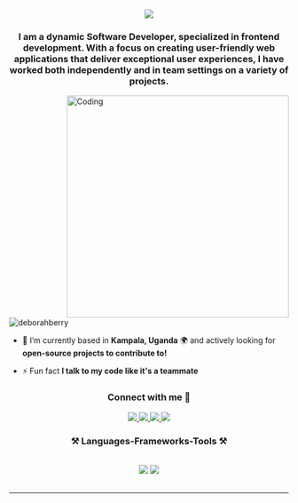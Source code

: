<h1 align="center">
    <img src="https://readme-typing-svg.herokuapp.com/?font=Righteous&size=35&center=true&vCenter=true&width=500&height=70&duration=4000&lines=Hello!+👋;+I'm+Deborah+Berry...;+Nice+to+meet+you😊!" />
</h1>
<h3 align="center">I am a dynamic Software Developer, specialized in frontend development. With a focus on creating user-friendly web applications that deliver exceptional user experiences, I have worked both independently and in team settings on a variety of projects.</h3>
<img align="right" alt="Coding" width="400" src="https://i.pinimg.com/736x/89/6a/e8/896ae89a07cda2fc7113102571dd605b.jpg">

<p align="left"> <img src="https://komarev.com/ghpvc/?username=deborahberry&label=Profile%20views&color=0e75b6&style=flat" alt="deborahberry" /> </p>

- 🤝 I’m currently based in **Kampala, Uganda** 🌍 and actively looking for **open-source projects to contribute to!**

- ⚡ Fun fact **I talk to my code like it's a teammate**

<h3 align="center">Connect with me 🔗</h3>
<p align="center">
<a href="mailto:berrydebby20@gmail.com">
    <img src="https://img.shields.io/badge/Gmail-333333?style=for-the-badge&logo=gmail&logoColor=red" />
  </a>
     <a href="https://linkedin.com/in/deborah-berry-9b3930230/" target="_blank">
    <img src="https://img.shields.io/badge/LinkedIn-0077B5?style=for-the-badge&logo=linkedin&logoColor=white" target="_blank" />
  </a>
     <a href="https://medium.com/@berrydebby20" target="_blank">
     <img src="https://img.shields.io/badge/Medium-12100E?style=for-the-badge&logo=medium&logoColor=white" target="_blank" />
  </a>
  <a href="https://twitter.com/@berrydebby20" target="_blank">
     <img src="https://img.shields.io/badge/Twitter-1DA1F2?style=for-the-badge&logo=twitter&logoColor=white" target="_blank" />
  </a>
</p>


<h3 align="center">⚒️ Languages-Frameworks-Tools ⚒️</h3>
<br/>
<div align="center"> 
    <img src="https://skillicons.dev/icons?i=javascript,nodejs,react,bootstrap,django,html,css" />
    <img src="https://skillicons.dev/icons?i=sass,tailwind,typescript,vscode,figma,photoshop,git" /><br>
</div>

<br/>
<hr/>
